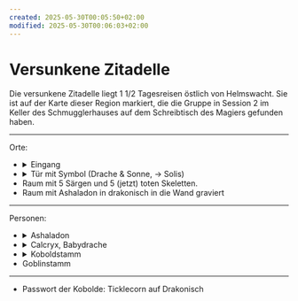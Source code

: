 ```yaml
---
created: 2025-05-30T00:05:50+02:00
modified: 2025-05-30T00:06:03+02:00
---
```


# Versunkene Zitadelle

Die versunkene Zitadelle liegt 1 1/2 Tagesreisen östlich von Helmswacht. Sie ist auf der Karte dieser Region markiert, die die Gruppe in Session 2 im Keller des Schmugglerhauses auf dem Schreibtisch des Magiers gefunden haben.

* * *

Orte:

<ul>
  <li><details><summary>Eingang</summary>Gepflasterte Lichtung im Wald, von stehende und gestützte Säulen umgeben, Schlucht (30ft breit, viele Kilometer lang), Eingang am Boden der Schlucht.</details></li>
  <li><details><summary>Tür mit Symbol (Drache & Sonne, -&gt; Solis)</summary>verschlossen. Kobolde haben den Schlüssel.</details></li>
  <li>Raum mit 5 Särgen und 5 (jetzt) toten Skeletten.</li>
  <li>Raum mit Ashaladon in drakonisch in die Wand graviert</li>
</ul>

* * *

Personen:

<ul>
  <li><details><summary>Ashaladon</summary>in drakonisch in die Wand gravierter Name</details></li>
  <li><details><summary>Calcryx, Babydrache</summary>zuvor von Kobolden besessen, jetzt von Goblins entführt.</details></li>
  <li><details><summary>Koboldstamm</summary>
    <ul>
      <li>Yusdrayl, Anführer</li>
      <li>Meepo, schluchzender Kobold</li>
    </ul>
  </details></li>
  <li>Goblinstamm</li>
</ul>

* * *

<ul>
  <li>Passwort der Kobolde: Ticklecorn auf Drakonisch</li>
</ul>
